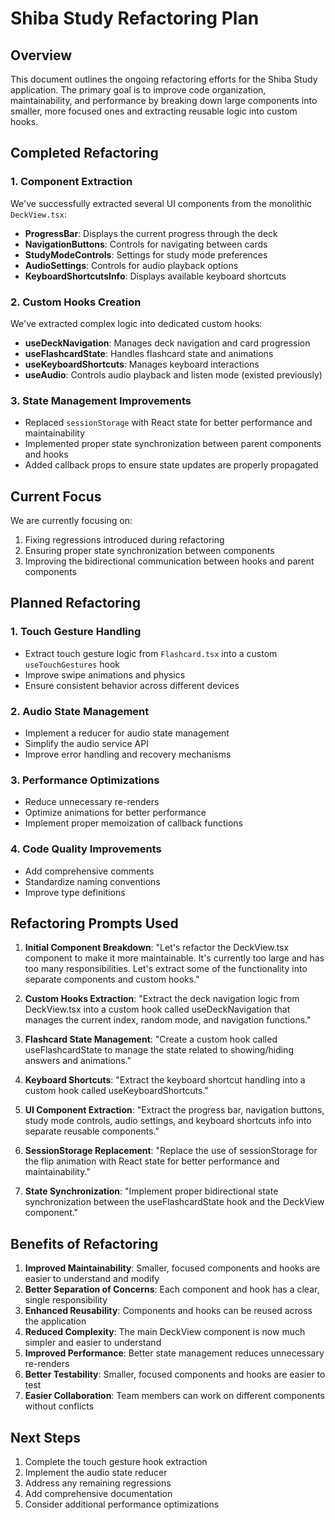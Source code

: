 # Shiba Study Refactoring Plan

## Overview

This document outlines the ongoing refactoring efforts for the Shiba Study application. The primary goal is to improve code organization, maintainability, and performance by breaking down large components into smaller, more focused ones and extracting reusable logic into custom hooks.

## Completed Refactoring

### 1. Component Extraction

We've successfully extracted several UI components from the monolithic `DeckView.tsx`:

- **ProgressBar**: Displays the current progress through the deck
- **NavigationButtons**: Controls for navigating between cards
- **StudyModeControls**: Settings for study mode preferences
- **AudioSettings**: Controls for audio playback options
- **KeyboardShortcutsInfo**: Displays available keyboard shortcuts

### 2. Custom Hooks Creation

We've extracted complex logic into dedicated custom hooks:

- **useDeckNavigation**: Manages deck navigation and card progression
- **useFlashcardState**: Handles flashcard state and animations
- **useKeyboardShortcuts**: Manages keyboard interactions
- **useAudio**: Controls audio playback and listen mode (existed previously)

### 3. State Management Improvements

- Replaced `sessionStorage` with React state for better performance and maintainability
- Implemented proper state synchronization between parent components and hooks
- Added callback props to ensure state updates are properly propagated

## Current Focus

We are currently focusing on:

1. Fixing regressions introduced during refactoring
2. Ensuring proper state synchronization between components
3. Improving the bidirectional communication between hooks and parent components

## Planned Refactoring

### 1. Touch Gesture Handling

- Extract touch gesture logic from `Flashcard.tsx` into a custom `useTouchGestures` hook
- Improve swipe animations and physics
- Ensure consistent behavior across different devices

### 2. Audio State Management

- Implement a reducer for audio state management
- Simplify the audio service API
- Improve error handling and recovery mechanisms

### 3. Performance Optimizations

- Reduce unnecessary re-renders
- Optimize animations for better performance
- Implement proper memoization of callback functions

### 4. Code Quality Improvements

- Add comprehensive comments
- Standardize naming conventions
- Improve type definitions

## Refactoring Prompts Used

1. **Initial Component Breakdown**:
   "Let's refactor the DeckView.tsx component to make it more maintainable. It's currently too large and has too many responsibilities. Let's extract some of the functionality into separate components and custom hooks."

2. **Custom Hooks Extraction**:
   "Extract the deck navigation logic from DeckView.tsx into a custom hook called useDeckNavigation that manages the current index, random mode, and navigation functions."

3. **Flashcard State Management**:
   "Create a custom hook called useFlashcardState to manage the state related to showing/hiding answers and animations."

4. **Keyboard Shortcuts**:
   "Extract the keyboard shortcut handling into a custom hook called useKeyboardShortcuts."

5. **UI Component Extraction**:
   "Extract the progress bar, navigation buttons, study mode controls, audio settings, and keyboard shortcuts info into separate reusable components."

6. **SessionStorage Replacement**:
   "Replace the use of sessionStorage for the flip animation with React state for better performance and maintainability."

7. **State Synchronization**:
   "Implement proper bidirectional state synchronization between the useFlashcardState hook and the DeckView component."

## Benefits of Refactoring

1. **Improved Maintainability**: Smaller, focused components and hooks are easier to understand and modify
2. **Better Separation of Concerns**: Each component and hook has a clear, single responsibility
3. **Enhanced Reusability**: Components and hooks can be reused across the application
4. **Reduced Complexity**: The main DeckView component is now much simpler and easier to understand
5. **Improved Performance**: Better state management reduces unnecessary re-renders
6. **Better Testability**: Smaller, focused components and hooks are easier to test
7. **Easier Collaboration**: Team members can work on different components without conflicts

## Next Steps

1. Complete the touch gesture hook extraction
2. Implement the audio state reducer
3. Address any remaining regressions
4. Add comprehensive documentation
5. Consider additional performance optimizations 